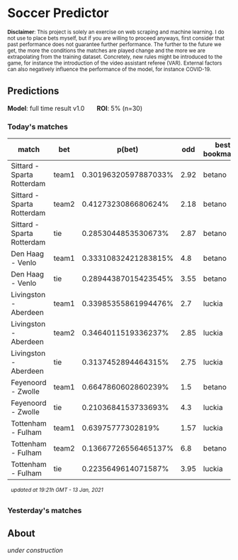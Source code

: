 # Soccer Predictor
<sub>__Disclaimer__: This project is solely an exercise on web scraping and machine learning.
I do not use to place bets myself, but if you are willing to proceed anyways, first consider that past performance
does not guarantee further performance. The further to the future we get, the more the conditions the matches are
played change and the more we are extrapolating from the training dataset. Concretely, new rules might be
introduced to the game, for instance the introduction of the video assistant referee (VAR). External factors can also
negatively influence the performance of the model, for instance COVID-19.</sub>

## Predictions
__Model__: full time result v1.0 &nbsp;&nbsp;&nbsp;&nbsp;&nbsp;&nbsp;__ROI__: 5% (n=30)
### Today's matches
|match|bet|p(bet)|odd|best bookmaker|% of bankroll|
|---  |---|---        |---|---           |---|
|Sittard - Sparta Rotterdam|team1|0.30196320597887033%|2.92|betano|7.6%|
|Sittard - Sparta Rotterdam|team2|0.4127323086680624%|2.18|betano|14.3%|
|Sittard - Sparta Rotterdam|tie|0.2853044853530673%|2.87|betano|3.4%|
|Den Haag - Venlo|team1|0.33310832421283815%|4.8|betano|28.3%|
|Den Haag - Venlo|tie|0.28944387015423545%|3.55|betano|13.1%|
|Livingston - Aberdeen|team1|0.33985355861994476%|2.7|luckia|11.3%|
|Livingston - Aberdeen|team2|0.3464011519336237%|2.85|luckia|15.3%|
|Livingston - Aberdeen|tie|0.3137452894464315%|2.75|luckia|6.9%|
|Feyenoord - Zwolle|team1|0.6647860602860239%|1.5|betano|59.2%|
|Feyenoord - Zwolle|tie|0.2103684153733693%|4.3|luckia|5.3%|
|Tottenham - Fulham|team1|0.63975777302819%|1.57|luckia|53.6%|
|Tottenham - Fulham|team2|0.13667726556465137%|6.8|betano|3.5%|
|Tottenham - Fulham|tie|0.2235649614071587%|3.95|luckia|5.0%|

&nbsp;&nbsp;<sup>_updated at 19:21h GMT - 13 Jan, 2021_</sup>
### Yesterday's matches
    
## About
_under construction_

